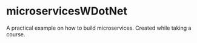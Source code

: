 # microservicesWDotNet
A practical example on how to build microservices. Created while taking a course.
